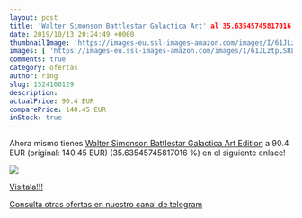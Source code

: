 ```yaml
---
layout: post
title: 'Walter Simonson Battlestar Galactica Art' al 35.63545745817016 % de descuento
date: 2019/10/13 20:24:49 +0000
thumbnailImage: 'https://images-eu.ssl-images-amazon.com/images/I/61JLztpLSRL._SL200_.jpg'
images: [ 'https://images-eu.ssl-images-amazon.com/images/I/61JLztpLSRL._SL200_.jpg' ]
comments: true
category: ofertas
author: ring
slug: 1524100129
description:
actualPrice: 90.4 EUR
comparePrice: 140.45 EUR
inStock: true
---
```


Ahora mismo tienes [Walter Simonson Battlestar Galactica Art Edition](https://www.amazon.com/dp/1524100129/?tag=redken08-20) a 90.4 EUR (original: 140.45 EUR) (35.63545745817016 %) en el siguiente enlace!

[![](https://images-eu.ssl-images-amazon.com/images/I/61JLztpLSRL._SL200_.jpg)](https://www.amazon.com/dp/1524100129/?tag=redken08-20)

[Visítala!!!](https://www.amazon.com/dp/1524100129/?tag=redken08-20)

[Consulta otras ofertas en nuestro canal de telegram](https://t.me/s/ofertas25)
